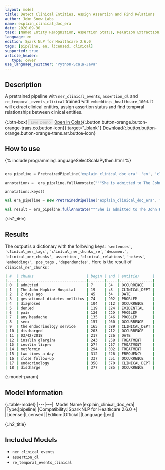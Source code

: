 ```yaml
---
layout: model
title: Detect Clinical Entities, Assign Assertion and Find Relations
author: John Snow Labs
name: explain_clinical_doc_era
date: 2020-09-30
task: [Named Entity Recognition, Assertion Status, Relation Extraction, Pipeline Healthcare]
language: en
edition: Spark NLP for Healthcare 2.6.0
tags: [pipeline, en, licensed, clinical]
supported: true
article_header:
   type: cover
use_language_switcher: "Python-Scala-Java"
---
```

 
## Description
A pretrained pipeline with ``ner_clinical_events``, ``assertion_dl`` and ``re_temporal_events_clinical`` trained with ``embeddings_healthcare_100d``. It will extract clinical entities, assign assertion status and find temporal relationships between clinical entities.

{:.btn-box}
<button class="button button-orange" disabled>Live Demo</button>
[Open in Colab](https://githubtocolab.com/JohnSnowLabs/spark-nlp-workshop/blob/master/tutorials/Certification_Trainings/Healthcare/11.Pretrained_Clinical_Pipelines.ipynb){:.button.button-orange.button-orange-trans.co.button-icon}{:target="_blank"}
[Download](https://s3.amazonaws.com/auxdata.johnsnowlabs.com/clinical/models/explain_clinical_doc_era_en_2.5.5_2.4_1597845753750.zip){:.button.button-orange.button-orange-trans.arr.button-icon}

## How to use

<div class="tabs-box" markdown="1">

{% include programmingLanguageSelectScalaPython.html %}

```python

era_pipeline = PretrainedPipeline('explain_clinical_doc_era', 'en', 'clinical/models')

annotations =  era_pipeline.fullAnnotate("""She is admitted to The John Hopkins Hospital 2 days ago with a history of gestational diabetes mellitus diagnosed. She denied pain and any headache. She was seen by the endocrinology service and she was discharged on 03/02/2018 on 40 units of insulin glargine, 12 units of insulin lispro, and metformin 1000 mg two times a day. She had close follow-up with endocrinology post discharge. """)[0]

annotations.keys()

```

```scala
val era_pipeline = new PretrainedPipeline("explain_clinical_doc_era", "en", "clinical/models")

val result = era_pipeline.fullAnnotate("""She is admitted to The John Hopkins Hospital 2 days ago with a history of gestational diabetes mellitus diagnosed. She denied pain and any headache. She was seen by the endocrinology service and she was discharged on 03/02/2018 on 40 units of insulin glargine, 12 units of insulin lispro, and metformin 1000 mg two times a day. She had close follow-up with endocrinology post discharge. """)(0)

```

</div>

{:.h2_title}
## Results
The output is a dictionary with the following keys: ``'sentences'``, ``'clinical_ner_tags'``, ``'clinical_ner_chunks_re'``, ``'document'``, ``'clinical_ner_chunks'``, ``'assertion'``, ``'clinical_relations'``, ``'tokens'``, ``'embeddings'``, ``'pos_tags'``, ``'dependencies'``. Here is the result of `clinical_ner_chunks` :
```bash
| #  | chunks                        | begin | end | entities      |
|----|-------------------------------|-------|-----|---------------|
| 0  | admitted                      | 7     | 14  | OCCURRENCE    |
| 1  | The John Hopkins Hospital     | 19    | 43  | CLINICAL_DEPT |
| 2  | 2 days ago                    | 45    | 54  | DATE          |
| 3  | gestational diabetes mellitus | 74    | 102 | PROBLEM       |
| 4  | diagnosed                     | 104   | 112 | OCCURRENCE    |
| 5  | denied                        | 119   | 124 | EVIDENTIAL    |
| 6  | pain                          | 126   | 129 | PROBLEM       |
| 7  | any headache                  | 135   | 146 | PROBLEM       |
| 8  | seen                          | 157   | 160 | OCCURRENCE    |
| 9  | the endocrinology service     | 165   | 189 | CLINICAL_DEPT |
| 10 | discharged                    | 203   | 212 | OCCURRENCE    |
| 11 | 03/02/2018                    | 217   | 226 | DATE          |
| 12 | insulin glargine              | 243   | 258 | TREATMENT     |
| 13 | insulin lispro                | 274   | 287 | TREATMENT     |
| 14 | metformin                     | 294   | 302 | TREATMENT     |
| 15 | two times a day               | 312   | 326 | FREQUENCY     |
| 16 | close follow-up               | 337   | 351 | OCCURRENCE    |
| 17 | endocrinology                 | 358   | 370 | CLINICAL_DEPT |
| 18 | discharge                     | 377   | 385 | OCCURRENCE    |
```
{:.model-param}
## Model Information

{:.table-model}
|---|---|
|Model Name:|explain_clinical_doc_era|
|Type:|pipeline|
|Compatibility:|Spark NLP for Healthcare 2.6.0 +|
|License:|Licensed|
|Edition:|Official|
|Language:|[en]|

{:.h2_title}
## Included Models 
 - ``ner_clinical_events``
 - ``assertion_dl``
 - ``re_temporal_events_clinical``
 
